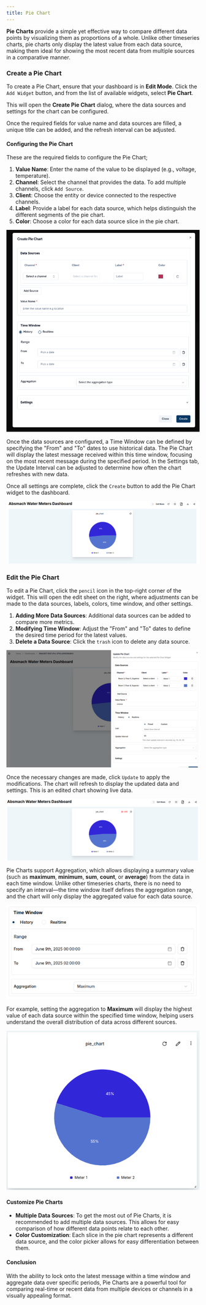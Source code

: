```yaml
---
title: Pie Chart
---
```



**Pie Charts** provide a simple yet effective way to compare different data points by visualizing them as proportions of a whole. Unlike other timeseries charts, pie charts only display the latest value from each data source, making them ideal for showing the most recent data from multiple sources in a comparative manner.


### Create a Pie Chart

To create a Pie Chart, ensure that your dashboard is in **Edit Mode**.
Click the `Add Widget` button, and from the list of available widgets, select **Pie Chart**.

This will open the **Create Pie Chart** dialog, where the data sources and settings for the chart can be configured.

Once the required fields for value name and data sources are filled, a unique title can be added, and the refresh interval can be adjusted.

#### Configuring the Pie Chart

These are the required fields to configure the Pie Chart;

1. **Value Name**: Enter the name of the value to be displayed (e.g., voltage, temperature).
2. **Channel**: Select the channel that provides the data. To add multiple channels, click `Add Source`.
3. **Client**: Choose the entity or device connected to the respective channels.
4. **Label**: Provide a label for each data source, which helps distinguish the different segments of the pie chart.
5. **Color**: Choose a color for each data source slice in the pie chart.

![Create Pie Chart](../img/dashboards/create-piechart.png)

Once the data sources are configured, a Time Window can be defined by specifying the "From" and "To" dates to use historical data.
The Pie Chart will display the latest message received within this time window, focusing on the most recent message during the specified period.
In the Settings tab, the Update Interval can be adjusted to determine how often the chart refreshes with new data.

Once all settings are complete, click the `Create` button to add the Pie Chart widget to the dashboard.


![New Pie Chart](../img/dashboards/new-piechart.png)

### Edit the Pie Chart

To edit a Pie Chart, click the `pencil` icon in the top-right corner of the widget.
This will open the edit sheet on the right, where adjustments can be made to the data sources, labels, colors, time window, and other settings.

1. **Adding More Data Sources**: Additional data sources can be added to compare more metrics.
2. **Modifying Time Window**: Adjust the "From" and "To" dates to define the desired time period for the latest values.
3. **Delete a Data Source**: Click the `trash` icon to delete any data source.

![Edit Pie Chart](../img/dashboards/edit-piechart-times.png)

Once the necessary changes are made, click `Update` to apply the modifications.
The chart will refresh to display the updated data and settings.
This is an edited chart showing live data.

![Edited Pie Chart](../img/dashboards/edited-piechart.png)

Pie Charts support Aggregation, which allows displaying a summary value (such as **maximum**, **minimum**, **sum**, **count**, or **average**) from the data in each time window.
Unlike other timeseries charts, there is no need to specify an interval—the time window itself defines the aggregation range, and the chart will only display the aggregated value for each data source.

![Aggregation Pie Chart](../img/dashboards/aggregation-piechart-setting.png)

For example, setting the aggregation to **Maximum** will display the highest value of each data source within the specified time window, helping users understand the overall distribution of data across different sources.

![Maximum Pie Chart](../img/dashboards/max-piechart.png)

#### Customize Pie Charts

- **Multiple Data Sources**: To get the most out of Pie Charts, it is recommended to add multiple data sources. This allows for easy comparison of how different data points relate to each other.
- **Color Customization**: Each slice in the pie chart represents a different data source, and the color picker allows for easy differentiation between them.

#### **Conclusion**
With the ability to lock onto the latest message within a time window and aggregate data over specific periods, Pie Charts are a powerful tool for comparing real-time or recent data from multiple devices or channels in a visually appealing format.
